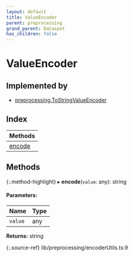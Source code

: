 ```yaml
---
layout: default
title: ValueEncoder
parent: preprocessing
grand_parent: Dataspot
has_children: false
---
```


# ValueEncoder

## Implemented by

* [preprocessing.ToStringValueEncoder](../../classes/preprocessing_tostringvalueencoder)

## Index

| Methods |
|-----------|
| [encode](#encode) |

## Methods

{:.method-highlight}
▸ **encode**(`value`: any): string

#### Parameters:

Name | Type |
------ | ------ |
`value` | any |

**Returns:** string

{:.source-ref}
lib/preprocessing/encoderUtils.ts:9
